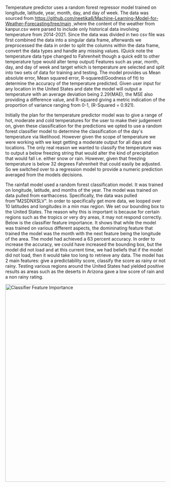 Temperature predictor uses a random forest regressor model trained on longitude, latitude,
year, month, day, and day of week. The data was sourced from
https://github.com/neetika6/Machine-Learning-Model-for-Weather-Forecasting/tree/main ,where
the content of the weather from kanpur.csv were parsed to include only historical data involving
temperature from 2014-2021. Since the data was divided in two csv file was first combined the
data into a singular data frame, afterwards we preprocessed the data in order to split the
columns within the data frame, convert the data types and handle any missing values. (Quick
note the temperature data type changed to Fahrenheit though a quick edit to other temperature
type would alter temp output) Features such as year, month, day, and day of week and target
which is temperature are selected and split into two sets of data for training and testing. The
model provides us Mean absolute error, Mean squared error, R-squared(Goodness of fit) to
determine the accuracy of the temperature predicted. Given user input for any location in the
United States and date the model will output a temperature with an average deviation being
2.29(MAE), the MSE also providing a difference value, and R-squared giving a metric indication
of the proportion of variance ranging from 0-1, (R-Squared = 0.921).

Initially the plan for the temperature predictor model was to give a range of hot, moderate and
cold temperatures for the user to make their judgement on, given these classification for the
predictions we opted to use a random forest classifier model to determine the classification of
the day's temperature via likelihood. However given the scope of temperature we were working
with we kept getting a moderate output for all days and locations. The only real reason we
wanted to classify the temperature was to output a below freezing string that would alter the
kind of precipitation that would fall i.e. either snow or rain. However, given that freezing
temperature is below 32 degrees Fahrenheit that could easily be adjusted. So we switched over
to a regression model to provide a numeric prediction averaged from the models decisions.


The rainfall model used a random forest classification model. It was trained on longitude,
latitude, and months of the year. The model was trained on data pulled from earthaccess.
Specifically, the data was pulled from"M2SDNXSLV". In order to specifically get more data, we
looped over 10 latitudes and longitudes in a min max region. We set our bounding box to the
United States. The reason why this is important is because for certain regions such as the
tropics or very dry areas, it may not respond correctly. Below is the classifier feature importance.
It shows that while the model was trained on various different aspects, the domininating feature
that trained the model was the month with the next feature being the longitude of the area. The
model had achieved a 63 percent accuracy. In order to increase the accuracy, we could have
increased the bounding box, but the model did not load and at this current time, we had beliefs
that if the model did not load, then it would take too long to retrieve any data. The model has 2
main features: give a predictability score, classify the score as rainy or not rainy. Testing various
regions around the United States had yielded positive results as areas such as the deserts in
Arizona gave a low score of rain and a non rainy rating.

<img width="745" height="619" alt="Classifier Feature Importance" src="https://github.com/user-attachments/assets/xxxxxxxx-xxxx-xxxx-xxxx-xxxxxxxxxxxx" />


